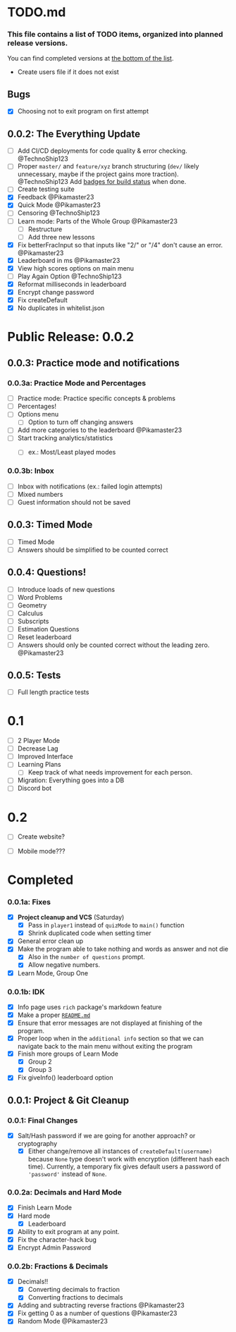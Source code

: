 # TODO.md

### This file contains a list of TODO items, organized into planned release versions.

You can find completed versions at [the bottom of the list](#Completed).

- Create users file if it does not exist

## Bugs
- [x] Choosing not to exit program on first attempt 

## 0.0.2: The Everything Update

- [ ] Add CI/CD deployments for code quality & error checking. @TechnoShip123
- [ ] Proper `master/` and `feature/xyz` branch structuring (`dev/` likely unnecessary, maybe if the project gains more traction). @TechnoShip123
Add [badges for build status](https://shields.io/category/build) when done.
- [ ] Create testing suite
- [x] Feedback @Pikamaster23
- [x] Quick Mode @Pikamaster23
- [ ] Censoring @TechnoShip123
- [ ] Learn mode: Parts of the Whole Group @Pikamaster23
    - [ ] Restructure
    - [ ] Add three new lessons  
- [x] Fix betterFracInput so that inputs like "2/" or "/4" don't cause an error. @Pikamaster23
- [x] Leaderboard in ms @Pikamaster23
- [x] View high scores options on main menu
- [ ] Play Again Option @TechnoShip123
- [x] Reformat milliseconds in leaderboard
- [x] Encrypt change password
- [x] Fix createDefault
- [x] No duplicates in whitelist.json

# Public Release: 0.0.2

## 0.0.3: Practice mode and notifications

### 0.0.3a: Practice Mode and Percentages
- [ ] Practice mode: Practice specific concepts & problems
- [ ] Percentages!
- [ ] Options menu
	- [ ] Option to turn off changing answers
- [ ] Add more categories to the leaderboard @Pikamaster23
- [ ] Start tracking analytics/statistics
    - [ ] ex.: Most/Least played modes 



### 0.0.3b: Inbox
- [ ] Inbox with notifications (ex.: failed login attempts)
- [ ] Mixed numbers
- [ ] Guest information should not be saved

## 0.0.3: Timed Mode
- [ ] Timed Mode
- [ ] Answers should be simplified to be counted correct

## 0.0.4: Questions!
- [ ] Introduce loads of new questions
- [ ] Word Problems
- [ ] Geometry
- [ ] Calculus
- [ ] Subscripts
- [ ] Estimation Questions
- [ ] Reset leaderboard 
- [ ] Answers should only be counted correct without the leading zero. @Pikamaster23

## 0.0.5: Tests
- [ ] Full length practice tests

# 0.1
- [ ] 2 Player Mode
- [ ] Decrease Lag
- [ ] Improved Interface
- [ ] Learning Plans
	- [ ] Keep track of what needs improvement for each person.
- [ ] Migration: Everything goes into a DB
- [ ] Discord bot

# 0.2
- [ ] Create website?
- [ ] Mobile mode???



# Completed


### 0.0.1a: Fixes
- [x] **Project cleanup and VCS** (Saturday)
	- [x] Pass in `player1` instead of `quizMode` to `main()` function
	- [x] Shrink duplicated code when setting timer
- [x] General error clean up
- [x] Make the program able to take nothing and words as answer and not die
	- [x] Also in the `number of questions` prompt.
    - [x] Allow negative numbers.
- [x] Learn Mode, Group One 

### 0.0.1b: IDK
- [x] Info page uses `rich` package's markdown feature
- [x] Make a proper [`README.md`](https://github.com/TechnoShip123/numbersense/blob/master/README.md)
- [x] Ensure that error messages are not displayed at finishing of the program.
- [x] Proper loop when in the `additional info` section so that we can navigate back to the main menu without exiting the program
- [x] Finish more groups of Learn Mode
	- [x] Group 2
    - [x] Group 3  
- [x] Fix giveInfo() leaderboard option

## 0.0.1: Project & Git Cleanup

### 0.0.1: Final Changes
- [x] Salt/Hash password if we are going for another approach? or cryptography
    - [x] Either change/remove all instances of `createDefault(username)` because `None` type doesn't work with encryption (different hash each time).
    Currently, a temporary fix gives default users a password of `'password'` instead of `None`.

### 0.0.2a: Decimals and Hard Mode
- [x] Finish Learn Mode
- [x] Hard mode
  - [x] Leaderboard
- [x] Ability to exit program at any point.
- [x] Fix the character-hack bug
- [x] Encrypt Admin Password

### 0.0.2b: Fractions & Decimals
- [x] Decimals!! 
	- [x] Converting decimals to fraction
    - [x] Converting fractions to decimals
- [x] Adding and subtracting reverse fractions @Pikamaster23
- [x] Fix getting 0 as a number of questions @Pikamaster23
- [x] Random Mode @Pikamaster23